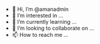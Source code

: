 - 👋 Hi, I’m @amanadmin
- 👀 I’m interested in ...
- 🌱 I’m currently learning ...
- 💞️ I’m looking to collaborate on ...
- 📫 How to reach me ...

<!---
amanadmin/amanadmin is a ✨ special ✨ repository because its `README.md` (this file) appears on your GitHub profile.
You can click the Preview link to take a look at your changes.
--->

